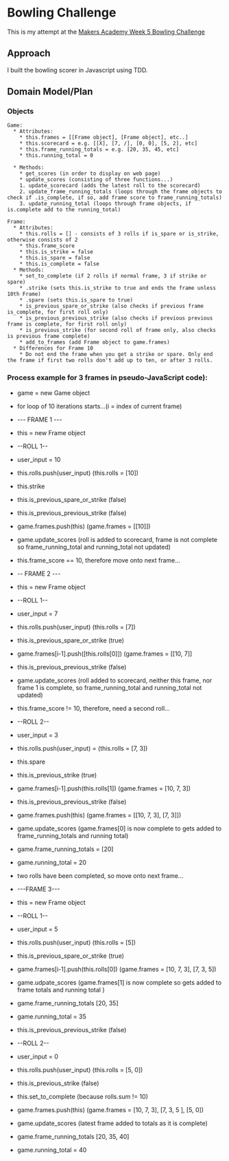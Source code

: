 # Bowling Challenge

This is my attempt at the [Makers Academy Week 5 Bowling Challenge](https://github.com/makersacademy/bowling-challenge)

## Approach

I built the bowling scorer in Javascript using TDD.  

## Domain Model/Plan

### Objects
```
Game:
  * Attributes:
    * this.frames = [[Frame object], [Frame object], etc..]
    * this.scorecard = e.g. [[X], [7, /], [0, 0], [5, 2], etc]
    * this.frame_running_totals = e.g. [20, 35, 45, etc]
    * this.running_total = 0

  * Methods:
    * get_scores (in order to display on web page)
    * update_scores (consisting of three functions...)
    1. update_scorecard (adds the latest roll to the scorecard)
    2. update_frame_running_totals (loops through the frame objects to check if .is_complete, if so, add frame score to frame_running_totals)
    3. update_running_total (loops through frame objects, if is.complete add to the running_total)

Frame:
  * Attributes:
    * this.rolls = [] - consists of 3 rolls if is_spare or is_strike, otherwise consists of 2
    * this.frame_score
    * this.is_strike = false
    * this.is_spare = false
    * this.is_complete = false
  * Methods:
    * set_to_complete (if 2 rolls if normal frame, 3 if strike or spare)
    * .strike (sets this.is_strike to true and ends the frame unless 10th Frame)
    * .spare (sets this.is_spare to true)
    * is_previous_spare_or_strike (also checks if previous frame is_complete, for first roll only)
    * is_previous_previous_strike (also checks if previous previous frame is complete, for first roll only)
    * is_previous_strike (for second roll of frame only, also checks is previous frame complete)
    * add_to_frames (add Frame object to game.frames)
  * Differences for Frame 10
    * Do not end the frame when you get a strike or spare. Only end the frame if first two rolls don't add up to ten, or after 3 rolls.
```
### Process example for 3 frames in pseudo-JavaScript code):
  * game = new Game object
  * for loop of 10 iterations starts...(i = index of current frame)
  * --- FRAME 1 ---
  * this = new Frame object
  * --ROLL 1--
  * user_input = 10
  * this.rolls.push(user_input) (this.rolls = [10])
  * this.strike
  * this.is_previous_spare_or_strike (false)
  * this.is_previous_previous_strike (false)
  * game.frames.push(this)  (game.frames = [[10]])
  * game.update_scores (roll is added to scorecard, frame is not complete so frame_running_total and running_total not updated)
  * this.frame_score == 10, therefore move onto next frame...


  * -- FRAME 2 ---
  * this = new Frame object
  * --ROLL 1--
  * user_input = 7
  * this.rolls.push(user_input) (this.rolls = [7])
  * this.is_previous_spare_or_strike (true)
  * game.frames[i-1].push([this.rolls[0]]) (game.frames = [[10, 7]]
  * this.is_previous_previous_strike (false)
  * game.update_scores (roll added to scorecard, neither this frame, nor frame 1 is complete, so frame_running_total and running_total not updated)
  * this.frame_score != 10, therefore, need a second roll...
  * --ROLL 2--
  * user_input = 3
  * this.rolls.push(user_input) = (this.rolls = [7, 3])
  * this.spare
  * this.is_previous_strike (true)
  * game.frames[i-1].push(this.rolls[1]) (game.frames = [10, 7, 3])
  * this.is_previous_previous_strike (false)
  * game.frames.push(this) (game.frames = [[10, 7, 3], [7, 3]])
  * game.update_scores (game.frames[0] is now complete to gets added to frame_running_totals and running total)
  * game.frame_running_totals = [20]
  * game.running_total = 20
  * two rolls have been completed, so move onto next frame...

  *  ---FRAME 3---
  * this = new Frame object
  * --ROLL 1--
  * user_input = 5
  * this.rolls.push(user_input) (this.rolls = [5])
  * this.is_previous_spare_or_strike (true)
  * game.frames[i-1].push(this.rolls[0]) (game.frames = [10, 7, 3], [7, 3, 5])
  * game.udpate_scores (game.frames[1] is now complete so gets added to frame totals and running total )
  * game.frame_running_totals [20, 35]
  * game.running_total = 35
  * this.is_previous_previous_strike (false)
  * --ROLL 2--
  * user_input = 0
  * this.rolls.push(user_input) (this.rolls = [5, 0])
  * this.is_previous_strike (false)
  * this.set_to_complete (because rolls.sum != 10)
  * game.frames.push(this) (game.frames = [10, 7, 3], [7, 3, 5 ], [5, 0])
  * game.update_scores (latest frame added to totals as it is complete)
  * game.frame_running_totals [20, 35, 40]
  * game.running_total = 40
